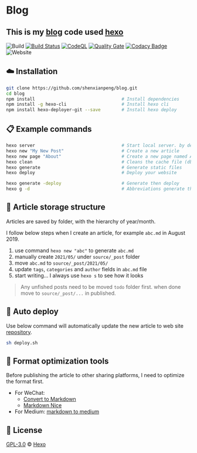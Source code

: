 # Blog

## This is my [blog](https://shenxianpeng.github.io/) code used [hexo](https://hexo.io)

![Build](https://github.com/shenxianpeng/blog/workflows/build/badge.svg?branch=master)
[![Build Status](https://travis-ci.org/shenxianpeng/blog.svg?branch=master)](https://travis-ci.org/shenxianpeng/blog)
[![CodeQL](https://github.com/shenxianpeng/blog/workflows/CodeQL/badge.svg)](https://github.com/shenxianpeng/blog/actions?query=workflow%3ACodeQL)
[![Quality Gate](https://sonarcloud.io/api/project_badges/measure?project=shenxianpeng_blog&metric=alert_status)](https://sonarcloud.io/dashboard?id=shenxianpeng_blog)
[![Codacy Badge](https://api.codacy.com/project/badge/Grade/2eff1062ed5c4971b06f33feb9696f88)](https://www.codacy.com/manual/xianpeng.shen/blog?utm_source=github.com&amp;utm_medium=referral&amp;utm_content=shenxianpeng/blog&amp;utm_campaign=Badge_Grade)
![Website](https://img.shields.io/website?url=https%3A%2F%2Fshenxianpeng.github.io%2F)

## :cloud: Installation

```bash
git clone https://github.com/shenxianpeng/blog.git
cd blog
npm install                                 # Install dependencies
npm install -g hexo-cli                     # Install hexo cli
npm install hexo-deployer-git --save        # Install hexo deploy
```

## :clipboard: Example commands

```bash
hexo server                                 # Start local server. by default is http://localhost:4000/
hexo new "My New Post"                      # Create a new article
hexo new page "About"                       # Create a new page named About
hexo clean                                  # Cleans the cache file (db.json) and generate files (public)
hexo generate                               # Generate static files
hexo deploy                                 # Deploy your website

hexo generate -deploy                       # Generate then deploy
hexo g -d                                   # Abbreviations generate then deploy
```
## :memo: Article storage structure

Articles are saved by folder, with the hierarchy of year/month. 

I follow below steps when I create an article, for example `abc.md` in August 2019. 


1. use command `hexo new "abc"` to generate `abc.md`
2. manually create `2021/05/` under `source/_post` folder
3. move `abc.md` to `source/_post/2021/05/`
4. update `tags`, `categories` and `author` fields in `abc.md` file
5. start writing... I always use `hexo s` to see how it looks

> Any unfished posts need to be moved `todo` folder first. when done move to `source/_post/...` in published.

## 🚀 Auto deploy

Use below command will automatically update the new article to web site [repository](https://github.com/shenxianpeng/shenxianpeng.github.io).

```bash
sh deploy.sh
```


## 🧰 Format optimization tools

Before publishing the article to other sharing platforms, I need to optimize the format first.

* For WeChat: 
    * [Convert to Markdown](http://blog.didispace.com/tools/online-markdown/)
    * [Markdown Nice](https://www.mdnice.com/)
* For Medium: [markdown to medium](http://markdown-to-medium.surge.sh/)

## 📜 License

[GPL-3.0](https://github.com/shenxianpeng/blog/blob/master/LICENSE) © [Hexo](https://hexo.io)
